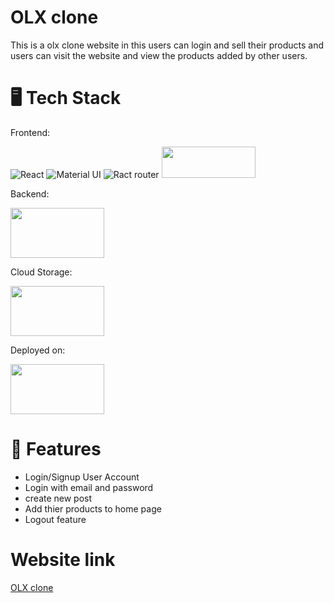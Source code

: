 # OLX clone

This is a olx clone website in this users can login and sell their products and users can visit the website and view the products 
added by other users.

# 🖥️ Tech Stack

Frontend:

![React](https://camo.githubusercontent.com/268ac512e333b69600eb9773a8f80b7a251f4d6149642a50a551d4798183d621/68747470733a2f2f696d672e736869656c64732e696f2f62616467652f52656163742d3230323332413f7374796c653d666f722d7468652d6261646765266c6f676f3d7265616374266c6f676f436f6c6f723d363144414642)
![Material UI](https://camo.githubusercontent.com/2c2e3cab0541596a12e216df86e68fa554256f25826b55a068993a3edfbcd0e8/68747470733a2f2f696d672e736869656c64732e696f2f62616467652f4d6174657269616c2d2d55492d3030383143423f7374796c653d666f722d7468652d6261646765266c6f676f3d6d6174657269616c2d7569266c6f676f436f6c6f723d7768697465)
![Ract router](https://camo.githubusercontent.com/4f9d20f3a284d2f6634282f61f82a62e99ee9906537dc9859decfdc9efbb51ec/68747470733a2f2f696d672e736869656c64732e696f2f62616467652f52656163745f526f757465722d4341343234353f7374796c653d666f722d7468652d6261646765266c6f676f3d72656163742d726f75746572266c6f676f436f6c6f723d7768697465)
<img src="https://miro.medium.com/max/629/1*YY77Pd-njjNlhNfxe5CkzA.png" height="50" width="150">

Backend:

<img src="https://firebase.google.com/images/social.png" height="80" width="150">

Cloud Storage:

<img src="https://firebase.google.com/images/social.png" height="80" width="150">


Deployed on:

<img src="https://firebase.google.com/images/social.png" height="80" width="150">

# 🚀 Features

* Login/Signup User Account
* Login with email and password
* create new post 
* Add thier products to home page
* Logout feature


# Website link
[OLX clone](https://olx-clone-bba9f.firebaseapp.com/)

